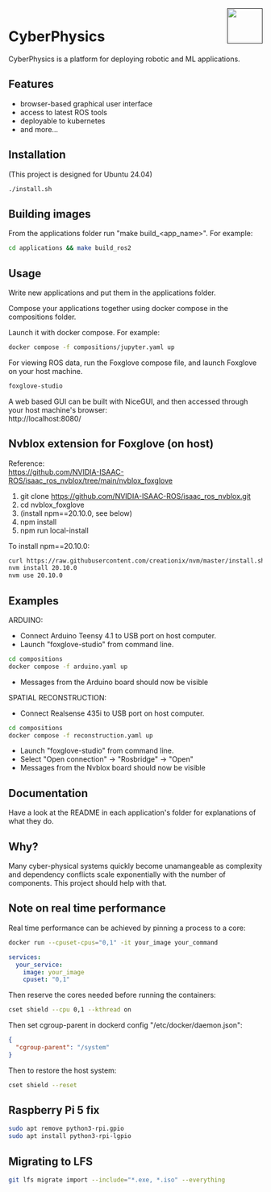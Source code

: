 <a href="">
  <img src="https://media.githubusercontent.com/media/salsicha/CyberPhysics/main/icon.png"
    height="70" align="right" alt="" />
</a>

# CyberPhysics

CyberPhysics is a platform for deploying robotic and ML applications.  



## Features

- browser-based graphical user interface  
- access to latest ROS tools  
- deployable to kubernetes  
- and more...  


## Installation

(This project is designed for Ubuntu 24.04)  

```bash
./install.sh
```

## Building images

From the applications folder run "make build_<app_name>". For example:  

```bash
cd applications && make build_ros2
```

## Usage

Write new applications and put them in the applications folder.  

Compose your applications together using docker compose in the compositions folder.  

Launch it with docker compose. For example:  

```bash
docker compose -f compositions/jupyter.yaml up
```

For viewing ROS data, run the Foxglove compose file, and launch Foxglove on your host machine.  
```bash
foxglove-studio
```

A web based GUI can be built with NiceGUI, and then accessed through your host machine's browser:  
http://localhost:8080/  


## Nvblox extension for Foxglove (on host)

Reference:  
https://github.com/NVIDIA-ISAAC-ROS/isaac_ros_nvblox/tree/main/nvblox_foxglove  

1. git clone https://github.com/NVIDIA-ISAAC-ROS/isaac_ros_nvblox.git  
2. cd nvblox_foxglove  
3. (install npm==20.10.0, see below)  
4. npm install  
5. npm run local-install  

To install npm==20.10.0:
```bash
curl https://raw.githubusercontent.com/creationix/nvm/master/install.sh | bash
nvm install 20.10.0
nvm use 20.10.0
```


## Examples

ARDUINO:  
 - Connect Arduino Teensy 4.1 to USB port on host computer.  
 - Launch "foxglove-studio" from command line.  
```bash
cd compositions
docker compose -f arduino.yaml up
```
 - Messages from the Arduino board should now be visible  

SPATIAL RECONSTRUCTION:  
 - Connect Realsense 435i to USB port on host computer.  
```bash  
cd compositions  
docker compose -f reconstruction.yaml up  
```  
 - Launch "foxglove-studio" from command line.  
 - Select "Open connection" -> "Rosbridge" -> "Open"  
 - Messages from the Nvblox board should now be visible  


## Documentation

Have a look at the README in each application's folder for explanations of what they do.  


## Why?

Many cyber-physical systems quickly become unamangeable as complexity and dependency conflicts scale exponentially with the number of components. This project should help with that.  


## Note on real time performance

Real time performance can be achieved by pinning a process to a core:  

```bash
docker run --cpuset-cpus="0,1" -it your_image your_command
```

```yaml
services:
  your_service:
    image: your_image
    cpuset: "0,1"
```

Then reserve the cores needed before running the containers:  

```bash
cset shield --cpu 0,1 --kthread on 
```

Then set cgroup-parent in dockerd config "/etc/docker/daemon.json":  
```json 
{
  "cgroup-parent": "/system"
}
```

Then to restore the host system:  
```bash
cset shield --reset
```

## Raspberry Pi 5 fix

```bash
sudo apt remove python3-rpi.gpio
sudo apt install python3-rpi-lgpio
```


## Migrating to LFS
```bash
git lfs migrate import --include="*.exe, *.iso" --everything
```
